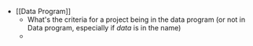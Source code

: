- [[Data Program]]
	- What's the criteria for a project being in the data program (or not in Data program, especially if _data_ is in the name)
	-